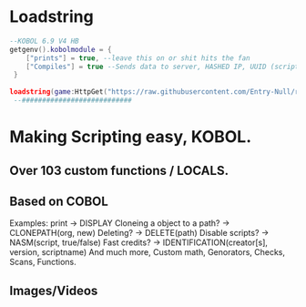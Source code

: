 
# Loadstring
```lua
--KOBOL 6.9 V4 HB
getgenv().kobolmodule = {
    ["prints"] = true, --leave this on or shit hits the fan
    ["Compiles"] = true --Sends data to server, HASHED IP, UUID (script ID) Username 
 }
 
loadstring(game:HttpGet("https://raw.githubusercontent.com/Entry-Null/rluaenvironment/main/main.lua", true))()
 --###########################

```
# Making Scripting easy, KOBOL.
## Over 103 custom functions / LOCALS.
## Based on COBOL
Examples: print -> DISPLAY Cloneing a object to a path? -> CLONEPATH(org, new) Deleting? -> DELETE(path) Disable scripts? -> NASM(script, true/false) Fast credits? -> IDENTIFICATION(creator[s], version, scriptname)
And much more, Custom math, Genorators, Checks, Scans, Functions.

## Images/Videos
<p align="center">

</p>
